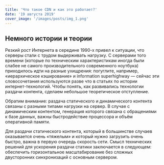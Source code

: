 ```yaml
---
title: 'Что такое CDN и как это работает?'
date: '19 августа 2019'
cover_image: '/images/posts/img_1.png'
---
```

## Немного истории и теории
Резкий рост Интернета в середине 1990-х привел к ситуации, что серверы стали с трудом выдерживать нагрузку. С серверами того времени (которые по техническим характеристикам иногда были слабее не самого производительного современного ноутбука) приходилось идти на разные ухищрения: погуглите, например, «‎иерархическое кэширование» и information superhighway ― сейчас эти словосочетания используются разве что в статьях по истории интернет-технологий. Чтобы понять, как развивались технологии раздачи контента, сделаем небольшое теоретическое отступление.

Обратим внимание: раздача статического и динамического контента связаны с разными типами нагрузки на сервер. В случае с динамическим контентом, генерация которого связана с обращениями к базе данных, важны быстродействие процессора и объём оперативной памяти.

Для раздачи статического контента, который в большинстве случаев оказывается очень «‎тяжелым»‎ и который нужно загрузить очень быстро, важна в первую очередь скорость сети. Смысл технических решений для ускорения раздачи статики заключается в следующем: обеспечить горизонтальное масштабирование без сложных двусторонних синхронизаций с основным сервером.